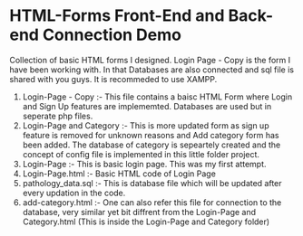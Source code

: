 # HTML-Forms Front-End and Back-end Connection Demo
Collection of basic HTML forms I designed. Login Page - Copy is the form I have been working with. In that Databases are also connected and sql file is shared with you guys. It is recommeded to use XAMPP.
1) Login-Page - Copy :- This file contains a baisc HTML Form where Login and Sign Up features are implememted. Databases are used but in seperate php files.
2) Login-Page and Category :- This is more updated form as sign up feature is removed for unknown reasons and Add category form has been added. The database of category is sepeartely created and the concept of config file is implemented in this little folder project.
3) Login-Page :- This is basic login page. This was my first attempt.
4) Login-Page.html :- Basic HTML code of Login Page
5) pathology_data.sql :- This is database file which will be updated after every updation in the code.
6) add-category.html :- One can also refer this file for connection to the database, very similar yet bit diffrent from the Login-Page and Category.html (This is inside the Login-Page and Category folder)
